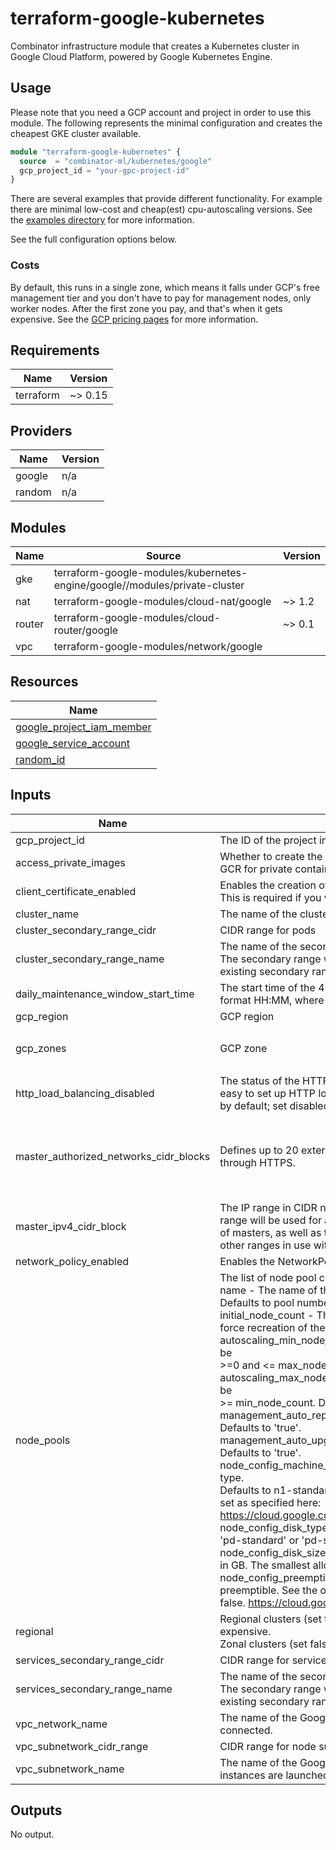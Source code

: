 # terraform-google-kubernetes

Combinator infrastructure module that creates a Kubernetes cluster in Google Cloud Platform, powered by Google Kubernetes Engine.

## Usage

Please note that you need a GCP account and project in order to use this module. The following represents the minimal configuration and creates the cheapest GKE cluster available.

```terraform
module "terraform-google-kubernetes" {
  source  = "combinator-ml/kubernetes/google"
  gcp_project_id = "your-gpc-project-id"
}
```

There are several examples that provide different functionality. For example there are minimal low-cost and cheap(est) cpu-autoscaling versions. See the [examples directory](examples) for more information.

See the full configuration options below.

### Costs

By default, this runs in a single zone, which means it falls under GCP's free management tier and you don't have to pay for management nodes, only worker nodes. After the first zone you pay, and that's when it gets expensive. See the [GCP pricing pages](https://cloud.google.com/kubernetes-engine/pricing#cluster_management_fee_and_free_tier) for more information.

## Requirements

| Name | Version |
|------|---------|
| terraform | ~> 0.15 |

## Providers

| Name | Version |
|------|---------|
| google | n/a |
| random | n/a |

## Modules

| Name | Source | Version |
|------|--------|---------|
| gke | terraform-google-modules/kubernetes-engine/google//modules/private-cluster |  |
| nat | terraform-google-modules/cloud-nat/google | ~> 1.2 |
| router | terraform-google-modules/cloud-router/google | ~> 0.1 |
| vpc | terraform-google-modules/network/google |  |

## Resources

| Name |
|------|
| [google_project_iam_member](https://registry.terraform.io/providers/hashicorp/google/latest/docs/resources/project_iam_member) |
| [google_service_account](https://registry.terraform.io/providers/hashicorp/google/latest/docs/resources/service_account) |
| [random_id](https://registry.terraform.io/providers/hashicorp/random/latest/docs/resources/id) |

## Inputs

| Name | Description | Type | Default | Required |
|------|-------------|------|---------|:--------:|
| gcp\_project\_id | The ID of the project in which the resources belong. | `string` | n/a | yes |
| access\_private\_images | Whether to create the IAM role for storage.objectViewer, required to access<br>GCR for private container images. | `string` | `"false"` | no |
| client\_certificate\_enabled | Enables the creation of a client certificate.<br>This is required if you want to connect from Gitlab. | `string` | `"true"` | no |
| cluster\_name | The name of the cluster, unique within the project and zone. | `string` | `"combinator"` | no |
| cluster\_secondary\_range\_cidr | CIDR range for pods | `string` | `"10.16.0.0/12"` | no |
| cluster\_secondary\_range\_name | The name of the secondary range to be used as for the cluster CIDR block.<br>The secondary range will be used for pod IP addresses. This must be an<br>existing secondary range associated with the cluster subnetwork. | `string` | `"combinator-pod-cidr"` | no |
| daily\_maintenance\_window\_start\_time | The start time of the 4 hour window for daily maintenance operations RFC3339<br>format HH:MM, where HH : [00-23] and MM : [00-59] GMT. | `string` | `"03:00"` | no |
| gcp\_region | GCP region | `string` | `"europe-west1"` | no |
| gcp\_zones | GCP zone | `list(string)` | <pre>[<br>  "europe-west1-d"<br>]</pre> | no |
| http\_load\_balancing\_disabled | The status of the HTTP (L7) load balancing controller addon, which makes it<br>easy to set up HTTP load balancers for services in a cluster. It is enabled<br>by default; set disabled = true to disable. | `string` | `"false"` | no |
| master\_authorized\_networks\_cidr\_blocks | Defines up to 20 external networks that can access Kubernetes master<br>through HTTPS. | `list(map(string))` | <pre>[<br>  {<br>    "cidr_block": "0.0.0.0/0",<br>    "display_name": "default"<br>  }<br>]</pre> | no |
| master\_ipv4\_cidr\_block | The IP range in CIDR notation to use for the hosted master network. This<br>range will be used for assigning internal IP addresses to the master or set<br>of masters, as well as the ILB VIP. This range must not overlap with any<br>other ranges in use within the cluster's network. | `string` | `"172.16.0.0/28"` | no |
| network\_policy\_enabled | Enables the NetworkPolicy feature. | `string` | `"false"` | no |
| node\_pools | The list of node pool configurations, each should include:<br>name - The name of the node pool, which will be suffixed with '-pool'.<br>Defaults to pool number in the Terraform list, starting from 1.<br>initial\_node\_count - The initial node count for the pool. Changing this will<br>force recreation of the resource. Defaults to 1.<br>autoscaling\_min\_node\_count - Minimum number of nodes in the NodePool. Must be<br>>=0 and <= max\_node\_count. Defaults to 2.<br>autoscaling\_max\_node\_count - Maximum number of nodes in the NodePool. Must be<br>>= min\_node\_count. Defaults to 3.<br>management\_auto\_repair - Whether the nodes will be automatically repaired.<br>Defaults to 'true'.<br>management\_auto\_upgrade - Whether the nodes will be automatically upgraded.<br>Defaults to 'true'.<br>node\_config\_machine\_type - The name of a Google Compute Engine machine type.<br>Defaults to n1-standard-1. To create a custom machine type, value should be<br>set as specified here:<br>https://cloud.google.com/compute/docs/reference/rest/v1/instances#machineType<br>node\_config\_disk\_type - Type of the disk attached to each node (e.g.<br>'pd-standard' or 'pd-ssd'). Defaults to 'pd-standard'<br>node\_config\_disk\_size\_gb - Size of the disk attached to each node, specified<br>in GB. The smallest allowed disk size is 10GB. Defaults to 100GB.<br>node\_config\_preemptible - Whether or not the underlying node VMs are<br>preemptible. See the official documentation for more information. Defaults to<br>false. https://cloud.google.com/kubernetes-engine/docs/how-to/preemptible-vms | `list(map(string))` | <pre>[<br>  {<br>    "auto_repair": true,<br>    "disk_size_gb": 30,<br>    "disk_type": "pd-standard",<br>    "image_type": "COS",<br>    "local_ssd_count": 0,<br>    "machine_type": "e2-medium",<br>    "max_count": 1,<br>    "min_count": 1,<br>    "name": "default",<br>    "preemptible": true<br>  }<br>]</pre> | no |
| regional | Regional clusters (set true) have masters in multiple regions but are more expensive.<br>Zonal clusters (set false) are cheaper (free for your first one) but are not redundant. | `bool` | `false` | no |
| services\_secondary\_range\_cidr | CIDR range for services | `string` | `"10.1.0.0/20"` | no |
| services\_secondary\_range\_name | The name of the secondary range to be used as for the services CIDR block.<br>The secondary range will be used for service ClusterIPs. This must be an<br>existing secondary range associated with the cluster subnetwork. | `string` | `"combinator-services-cidr"` | no |
| vpc\_network\_name | The name of the Google Compute Engine network to which the cluster is<br>connected. | `string` | `"combinator-network"` | no |
| vpc\_subnetwork\_cidr\_range | CIDR range for node subnet | `string` | `"10.0.16.0/20"` | no |
| vpc\_subnetwork\_name | The name of the Google Compute Engine subnetwork in which the cluster's<br>instances are launched. | `string` | `"combinator-subnetwork"` | no |

## Outputs

No output.
